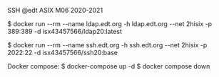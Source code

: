 SSH
@edt ASIX M06 2020-2021

  $ docker run --rm --name ldap.edt.org -h ldap.edt.org --net 2hisix -p 389:389 -d isx43457566/ldap20:latest
  
  $ docker run --rm --name ssh.edt.org -h ssh.edt.org --net 2hisix -p 2022:22 -d isx43457566/ssh20:base

  Docker compose:
    $ docker-compose up -d
    $ docker compose down

